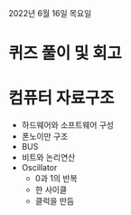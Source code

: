 2022년 6월 16일 목요일


# 퀴즈 풀이 및 회고


# 컴퓨터 자료구조

- 하드웨어와 소프트웨어 구성
- 폰노이만 구조
- BUS
- 비트와 논리연산
- Oscillator
    - 0과 1의 반복
    - 한 사이클
    - 클럭을 만듬
